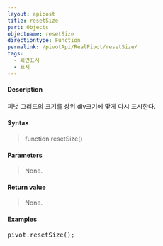 ```yaml
---
layout: apipost
title: resetSize
part: Objects
objectname: resetSize
directiontype: Function
permalink: /pivotApi/RealPivot/resetSize/
tags:
  - 화면표시
  - 표시
---
```



#### Description

 피벗 그리드의 크기를 상위 div크기에 맞게 다시 표시한다.        

#### Syntax

> function resetSize()

#### Parameters

> None.

#### Return value

> None.

#### Examples 

<pre class="prettyprint">
pivot.resetSize();
</pre>

